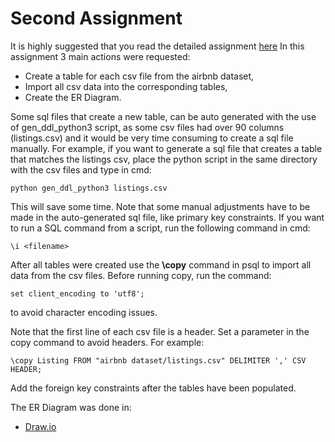 # Second Assignment
It is highly suggested that you read the detailed assignment [here](https://github.com/nevwalkalone/Databases-2019-2020-AUEB/blob/main/2nd%20Assignment/2nd-announcement.pdf)
In this assignment 3 main actions were requested:
* Create a table for each csv file from the airbnb dataset,
* Import all csv data into the corresponding tables,
* Create the ER Diagram.

Some sql files that create a new table, can be auto generated with the use of gen_ddl_python3 script, as some csv files had over 90 columns (listings.csv) and it would be very time consuming to create a sql file manually. For example, if you want to generate a sql file that creates a table that matches the listings csv, place the python script in the same directory with the csv files and type in cmd:
```console
python gen_ddl_python3 listings.csv
```
This will save some time. Note that some manual adjustments have to be made in the auto-generated sql file, like primary key constraints. If you want to run a SQL command from a script, run the following command in cmd:
```console
\i <filename>
```
After all tables were created use the **\copy** command in psql to import all data from the csv files. 
Before running copy, run the command:
```console
set client_encoding to 'utf8';
```
to avoid character encoding issues.

Note that the first line of each csv file is a header. Set a parameter in the copy command to avoid headers. For example:
```console
\copy Listing FROM "airbnb dataset/listings.csv" DELIMITER ',' CSV HEADER;
```
Add the foreign key constraints after the tables have been populated.

The ER Diagram was done in:
* [Draw.io](https://app.diagrams.net/)
